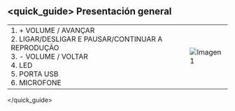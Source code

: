 ## <quick_guide> Presentación general

|  |  |
|:-------|:-------|
|1.	+ VOLUME / AVANÇAR <br> 2.	LIGAR/DESLIGAR E PAUSAR/CONTINUAR A REPRODUÇÃO <br> 3.	- VOLUME / VOLTAR <br> 4.	LED <br> 5.	PORTA USB <br> 6.	MICROFONE <br>|![Imagen1](http://static.energysistem.com/images/manuals/39929/5410254065a58.jpg)|
</quick_guide>
